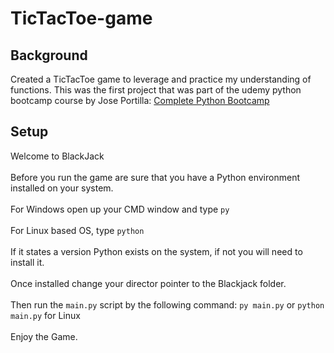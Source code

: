 # TicTacToe-game

## Background
Created a TicTacToe game to leverage and practice my understanding of functions. This was the first project that was part of the udemy python bootcamp course by Jose Portilla: [Complete Python Bootcamp](https://www.udemy.com/course/complete-python-bootcamp/)

## Setup
 Welcome to BlackJack\
\
Before you run the game are sure that you have a Python environment installed on your system.\
\
For Windows open up your CMD window and type `py`\
\
For Linux based OS, type `python`\
\
If it states a version Python exists on the system, if not you will need to install it.\
\
Once installed change your director pointer to the Blackjack folder.\
\
Then run the `main.py` script by the following command: `py main.py` or `python main.py` for Linux\
\
Enjoy the Game.

